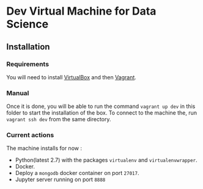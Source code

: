 # Dev Virtual Machine for Data Science
## Installation
### Requirements
You will need to install [VirtualBox](https://www.virtualbox.org/wiki/Downloads) and then [Vagrant](https://www.vagrantup.com/docs/installation/).
### Manual
Once it is done, you will be able to run the command `vagrant up dev` in this folder to start the installation of the box.
To connect to the machine the, run `vagrant ssh dev` from the same directory.
### Current actions
The machine installs for now :
* Python(latest 2.7) with the packages `virtualenv` and `virtualenvwrapper`.
* Docker.
* Deploy a `mongodb` docker container on port `27017`.
* Jupyter server running on port `8888`
